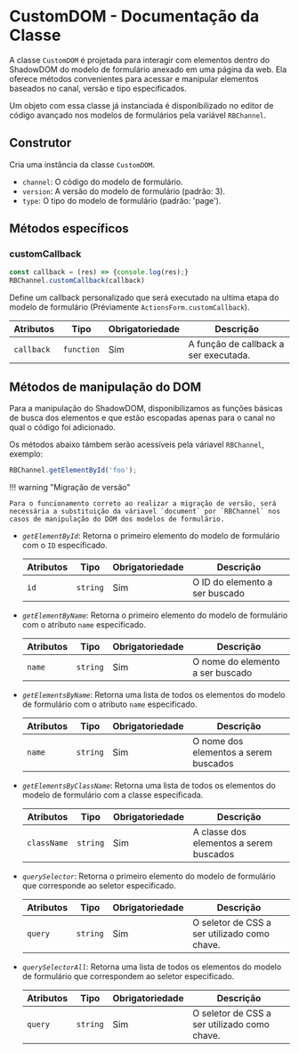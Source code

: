 # CustomDOM - Documentação da Classe

A classe `CustomDOM` é projetada para interagir com elementos dentro do ShadowDOM do modelo de formulário anexado em uma página da web. Ela oferece métodos convenientes para acessar e manipular elementos baseados no canal, versão e tipo especificados.

Um objeto com essa classe já instanciada é disponibilizado no editor de código avançado nos modelos de formulários pela variável `RBChannel`.

## Construtor

Cria uma instância da classe `CustomDOM`.

- `channel`: O código do modelo de formulário.
- `version`: A versão do modelo de formulário (padrão: 3).
- `type`: O tipo do modelo de formulário (padrão: 'page').

## Métodos específicos

### customCallback

```js
const callback = (res) => {console.log(res);}
RBChannel.customCallback(callback)
```

Define um callback personalizado que será executado na ultima etapa do modelo de formulário (Préviamente `ActionsForm.customCallback`).

| Atributos | Tipo | Obrigatoriedade | Descrição | 
| --- | --- | --- | --- |
| `callback` | `function` | Sim | A função de callback a ser executada. | 


## Métodos de manipulação do DOM

Para a manipulação do ShadowDOM, disponibilizamos as funções básicas de busca dos elementos e que estão escopadas apenas para o canal no qual o código foi adicionado.

Os métodos abaixo támbem serão acessíveis pela váriavel `RBChannel`, exemplo:
```js
RBChannel.getElementById('foo');
```

!!! warning "Migração de versão"

    Para o funcionamento correto ao realizar a migração de versão, será necessária a substituição da váriavel `document` por `RBChannel` nos casos de manipulação do DOM dos modelos de formulário.


* *`getElementById`*: Retorna o primeiro elemento do modelo de formulário com o `ID` especificado.
    
    | Atributos | Tipo | Obrigatoriedade | Descrição | 
    | --- | --- | --- | --- |
    | `id` | `string` | Sim | O ID do elemento a ser buscado | 
    

* *`getElementByName`*: Retorna o primeiro elemento do modelo de formulário com o atributo `name` especificado.
    
    | Atributos | Tipo | Obrigatoriedade | Descrição | 
    | --- | --- | --- | --- |
    | `name` | `string` | Sim | O nome do elemento a ser buscado | 

* *`getElementsByName`*: Retorna uma lista de todos os elementos do modelo de formulário com o atributo `name` especificado.

    | Atributos | Tipo | Obrigatoriedade | Descrição | 
    | --- | --- | --- | --- |
    | `name` | `string` | Sim | O nome dos elementos a serem buscados |

* *`getElementsByClassName`*: Retorna uma lista de todos os elementos do modelo de formulário com a classe especificada.

    | Atributos | Tipo | Obrigatoriedade | Descrição | 
    | --- | --- | --- | --- |
    | `className` | `string` | Sim | A classe dos elementos a serem buscados |

* *`querySelector`*: Retorna o primeiro elemento do modelo de formulário que corresponde ao seletor especificado.

    | Atributos | Tipo | Obrigatoriedade | Descrição | 
    | --- | --- | --- | --- |
    | `query` | `string` | Sim | O seletor de CSS a ser utilizado como chave. |

* *`querySelectorAll`*: Retorna uma lista de todos os elementos do modelo de formulário que correspondem ao seletor especificado.

    | Atributos | Tipo | Obrigatoriedade | Descrição | 
    | --- | --- | --- | --- |
    | `query` | `string` | Sim | O seletor de CSS a ser utilizado como chave. |